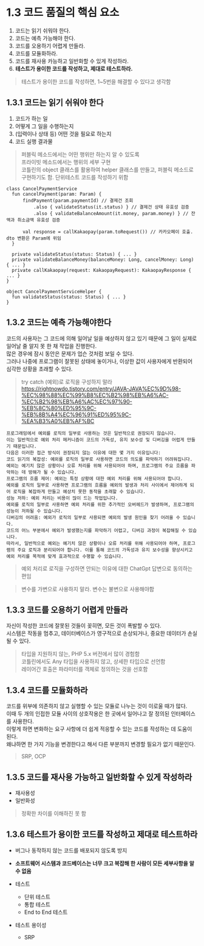# 1.3 코드 품질의 핵심 요소

1. 코드는 읽기 쉬워야 한다.
2. 코드는 예측 가능해야 한다.
3. 코드를 오용하기 어렵게 만들라.
4. 코드를 모듈화하라.
5. 코드를 재사용 카능하고 일반화할 수 있게 작성하라.
6. **테스트가 용이한 코드를 작성하고, 제대로 테스트하라.**

> 테스트가 용이한 코드를 작성하면, 1~5번을 해결할 수 있다고 생각함  

## 1.3.1 코드는 읽기 쉬워야 한다

1. 코드가 하는 일
2. 어떻게 그 일을 수행하는지
3. (입력이나 상태 등) 어떤 것을 필요로 하는지
4. 코드 실행 결과물

> 퍼블릭 메소드에서는 어떤 행위만 하는지 알 수 있도록  
> 프라이빗 메소드에서는 행위의 세부 구현  
> 코틀린의 object 클래스를 활용하여 helper 클래스를 만들고, 퍼블릭 메소드로 구현하기도 함. 단위테스트 코드를 작성하기 위함  
```
class CancelPaymentService
  fun cancelPayment(param: Param) {
      findPayment(param.paymentId) // 결제건 조회
          .also { validateStatus(it.status) } // 결제건 상태 유효성 검증
          .also { validateBalanceAmount(it.money, param.money) } // 잔액과 취소금액 유효성 검증
          
      val response = callKakaopay(param.toRequest()) // 카카오페이 호출. dto 변환은 Param에 위임
  }
  
  private validateStatus(status: Status) { ... }
  private validateBalanceMoney(balanceMoney: Long, cancelMoney: Long) { ... }
  private callKakaopay(request: KakaopayRequest): KakaopayResponse { ... }
}

object CancelPaymentServiceHelper {
  fun validateStatus(status: Status) { ... }
}
```

## 1.3.2 코드는 예측 가능해야한다

코드의 사용자는 그 코드에 의해 일어날 일을 예상하지 않고 있기 때문에 그 일이 실제로 일어날 줄 알지 못 한 채 작업을 진행한다.  
많은 경우에 잠시 동안은 문제가 업슨 것처럼 보일 수 있다.  
그러나 나중에 프로그램이 잘못된 상태에 놓이거나, 이상한 값이 사용자에게 반환되어 심각한 상황을 초래할 수 있다.

> try catch (예외)로 로직을 구성하지 말라  
> https://rightnowdo.tistory.com/entry/JAVA-JAVA%EC%9D%98-%EC%98%88%EC%99%B8%EC%B2%98%EB%A6%AC-%EC%B2%98%EB%A6%AC%EC%97%90-%EB%8C%80%ED%95%9C-%EB%8B%A4%EC%96%91%ED%95%9C-%EA%B3%A0%EB%AF%BC  
```
프로그래밍에서 예외를 로직의 일부로 사용하는 것은 일반적으로 권장되지 않습니다.  
이는 일반적으로 예외 처리 메커니즘이 코드의 가독성, 유지 보수성 및 디버깅을 어렵게 만들기 때문입니다.  
다음은 이러한 접근 방식이 권장되지 않는 이유에 대한 몇 가지 이유입니다:  
코드 읽기의 복잡성: 예외를 로직의 일부로 사용하면 코드의 의도를 파악하기 어려워집니다. 
예외는 예기치 않은 상황이나 오류 처리를 위해 사용되어야 하며, 프로그램의 주요 흐름을 파악하는 데 방해가 될 수 있습니다.  
프로그램의 흐름 제어: 예외는 특정 상황에 대한 예외 처리를 위해 사용되어야 합니다. 
예외를 로직의 일부로 사용하면 프로그램의 흐름을 예외의 발생과 처리 사이에서 제어하게 되어 로직을 복잡하게 만들고 예상치 못한 동작을 초래할 수 있습니다.  
성능 저하: 예외 처리는 비용이 많이 드는 작업입니다. 
예외를 로직의 일부로 사용하면 예외 처리를 위한 추가적인 오버헤드가 발생하며, 프로그램의 성능이 저하될 수 있습니다.  
디버깅의 어려움: 예외가 로직의 일부로 사용되면 예외의 발생 원인을 찾기 어려울 수 있습니다. 
코드의 어느 부분에서 예외가 발생했는지를 파악하기 어렵고, 디버깅 과정이 복잡해질 수 있습니다.  
따라서, 일반적으로 예외는 예기치 않은 상황이나 오류 처리를 위해 사용되어야 하며, 프로그램의 주요 로직과 분리되어야 합니다. 이를 통해 코드의 가독성과 유지 보수성을 향상시키고 예외 처리를 목적에 맞게 효과적으로 수행할 수 있습니다.  
```
> 예외 처리로 로직을 구성하면 안되는 이유에 대한 ChatGpt 답변으로 동의하는 편임  

> 변수를 가변으로 사용하지 말라. 변수는 불변으로 사용해야함  

## 1.3.3 코드를 오용하기 어렵게 만들라

자신이 작성한 코드에 잘못된 것들이 꽂히면, 모든 것이 폭발할 수 있다.  
시스템은 작동을 멈추고, 데이터베이스가 영구적으로 손상되거나, 중요한 데이터가 손실될 수 있다.

> 타입을 지원하지 않는, PHP 5.x 버전에서 많이 경험함  
> 코틀린에서도 Any 타입을 사용하지 않고, 상세한 타입으로 선언함  
> 레이어간 호출은 파라미터를 객체로 정의하는 것을 선호함

## 1.3.4 코드를 모듈화하라

코드를 위부에 의존하지 않고 실행할 수 있는 모듈로 나누는 것이 이로울 때가 많다.  
이때 두 개의 인접한 모듈 사이의 상호작용은 한 곳에서 일어나고 잘 정의된 인터페이스를 사용한다.  
이렇게 하면 변화하는 요구 사항에 더 쉽게 적응할 수 있는 코드를 작성하는 데 도움이 된다.  
왜냐하면 한 가지 기능을 변경한다고 해서 다른 부분까지 변경할 필요가 없기 때문인다.  

> SRP, OCP

## 1.3.5 코드를 재사용 가능하고 일반화할 수 있게 작성하라

- 재사용성
- 일반화성

> 정확한 차이를 이해하진 못 함  

## 1.3.6 테스트가 용이한 코드를 작성하고 제대로 테스트하라

- 버그나 동작하지 않는 코드를 배포되지 않도록 방지
- **소프트웨어 시스템과 코드베이스는 너무 크고 복잡해 한 사람이 모든 세부사항을 알 수 없음**  

- 테스트
  - 단위 테스트
  - 통합 테스트
  - End to End 테스트
- 테스트 용이성
  - SRP
